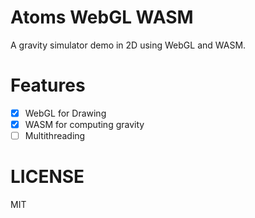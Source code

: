 # Atoms WebGL WASM

A gravity simulator demo in 2D using WebGL and WASM.

# Features

- [x] WebGL for Drawing
- [x] WASM for computing gravity
- [ ] Multithreading

# LICENSE

MIT
